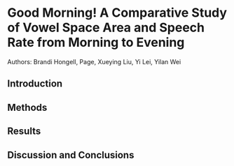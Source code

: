 # Good Morning! A Comparative Study of Vowel Space Area and Speech Rate from Morning to Evening
Authors: Brandi Hongell, Page, Xueying Liu, Yi Lei, Yilan Wei

## Introduction

## Methods

## Results

## Discussion and Conclusions
